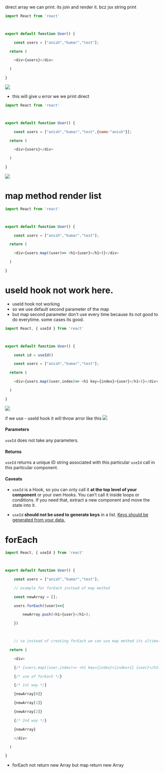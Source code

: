 direct array we can print.
its join and render it. 
bcz jsx string print


```js
import React from 'react'

  

export default function User() {

    const users = ["anish","kumar","test"];

  return (

    <div>{users}</div>

  )

}
```

![](https://i.imgur.com/svoWN7k.png)




- this will give u error we we print direct


```js
import React from 'react'

  

export default function User() {

    const users = ["anish","kumar","test",{name:"anish"}];

  return (

    <div>{users}</div>

  )

}
```

![](https://i.imgur.com/oltw7h6.png)





# map method render list

```js
import React from 'react'

  

export default function User() {

    const users = ["anish","kumar","test"];

  return (

    <div>{users.map((user)=> <h1>{user}</h1>)}</div>

  )

}
```

# useId hook not work here.

- useId hook not working 
- so we use default second parameter of the map
- but map second parameter don't use every time because its not good to do everytime. some cases its good.
```js
import React, { useId } from 'react'

  

export default function User() {

    const id = useId()

    const users = ["anish","kumar","test"];

  return (

    <div>{users.map((user,index)=> <h1 key={index}>{user}</h1>)}</div>

  )

}
```

![](https://i.imgur.com/Vp8s444.png)



if we use - useId hook it will throw arror like this
![](https://i.imgur.com/os8NjZY.png)


#### Parameters [](https://beta.reactjs.org/apis/react/useId#parameters "Link for Parameters")

`useId` does not take any parameters.

#### Returns [](https://beta.reactjs.org/apis/react/useId#returns "Link for Returns")

`useId` returns a unique ID string associated with this particular `useId` call in this particular component.

#### Caveats [](https://beta.reactjs.org/apis/react/useId#caveats "Link for Caveats")

-   `useId` is a Hook, so you can only call it **at the top level of your component** or your own Hooks. You can’t call it inside loops or conditions. If you need that, extract a new component and move the state into it.
    
-   `useId` **should not be used to generate keys** in a list. [Keys should be generated from your data.](https://beta.reactjs.org/learn/rendering-lists#where-to-get-your-key)




# forEach 

```js
import React, { useId } from 'react'

  

export default function User() {

    const users = ["anish","kumar","test"];

    // example for forEach instead of map method

    const newArray = [];

    users.forEach((user)=>{

        newArray.push(<h1>{user}</h1>);

    })

  

    // so instead of creating forEach we can use map method its ultimately return the new array and which we can print

  return (

    <div>

    {/* {users.map((user,index)=> <h1 key={index}>{index+1} {user}</h1>)} */}

    {/* use of forEach */}

    {/* 1st way */}

    {newArray[0]}

    {newArray[1]}

    {newArray[2]}

    {/* 2nd way */}

    {newArray}

    </div>

  )

}
```




- forEach not return new Array but map return new Array